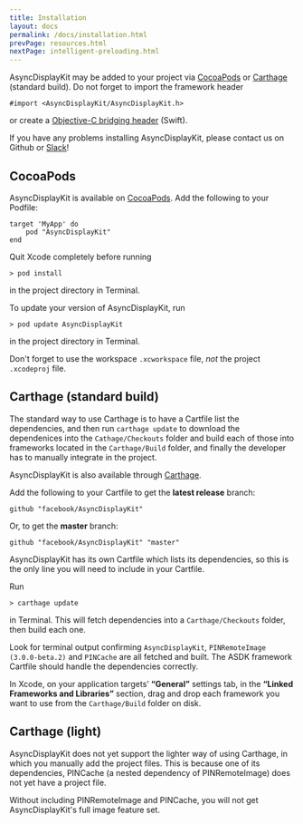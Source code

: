 ```yaml
---
title: Installation
layout: docs
permalink: /docs/installation.html
prevPage: resources.html
nextPage: intelligent-preloading.html
---
```


AsyncDisplayKit may be added to your project via <a href = "installation.html#cocoapods">CocoaPods</a> or <a href = "installation.html#carthage-standard-build">Carthage</a> (standard build)</li>. Do not forget to import the framework header 

```
#import <AsyncDisplayKit/AsyncDisplayKit.h>
```
or create a <a href="https://developer.apple.com/library/ios/documentation/swift/conceptual/buildingcocoaapps/MixandMatch.html">Objective-C bridging header</a> (Swift).

If you have any problems installing AsyncDisplayKit, please contact us on Github or <a href = "/docs/resources.html#slack">Slack</a>!

## CocoaPods

AsyncDisplayKit is available on <a href="https://cocoapods.org/pods/AsyncDisplayKit">CocoaPods</a>. Add the following to your Podfile:

```
target 'MyApp' do
	pod "AsyncDisplayKit"
end
```

Quit Xcode completely before running 

```
> pod install
```

in the project directory in Terminal.  

To update your version of AsyncDisplayKit, run 

```
> pod update AsyncDisplayKit
```

in the project directory in Terminal. 

Don't forget to use the workspace `.xcworkspace` file, _not_ the project `.xcodeproj` file.

## Carthage (standard build)

<div class = "note">
The standard way to use Carthage is to have a Cartfile list the dependencies, and then run <code>carthage update</code> to download the dependenices into the <code>Cathage/Checkouts</code> folder and build each of those into frameworks located in the <code>Carthage/Build</code> folder, and finally the developer has to manually integrate in the project.
</div>

AsyncDisplayKit is also available through <a href="https://github.com/Carthage/Carthage">Carthage</a>. 

Add the following to your Cartfile to get the **latest release** branch:

```
github "facebook/AsyncDisplayKit"
```

Or, to get the **master** branch:

```
github "facebook/AsyncDisplayKit" "master"
```

AsyncDisplayKit has its own Cartfile which lists its dependencies, so this is the only line you will need to include in your Cartfile. 

Run 

```
> carthage update
```

in Terminal. This will fetch dependencies into a `Carthage/Checkouts` folder, then build each one. 

Look for terminal output confirming `AsyncDisplayKit`, `PINRemoteImage (3.0.0-beta.2)` and `PINCache` are all fetched and built. The ASDK framework Cartfile should handle the dependencies correctly. 

In Xcode, on your application targets’ **“General”** settings tab, in the **“Linked Frameworks and Libraries”** section, drag and drop each framework you want to use from the `Carthage/Build` folder on disk.

## Carthage (light)

AsyncDisplayKit does not yet support the lighter way of using Carthage, in which you manually add the project files. This is because one of its dependencies, PINCache (a nested dependency of PINRemoteImage) does not yet have a project file. 

Without including PINRemoteImage and PINCache, you will not get AsyncDisplayKit's full image feature set. 
